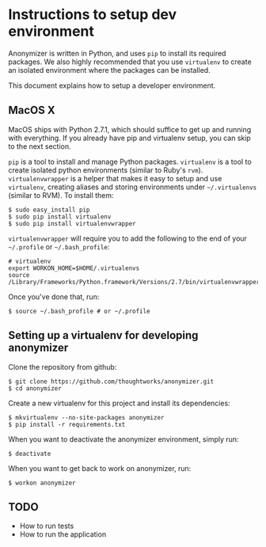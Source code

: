 # Instructions to setup dev environment

Anonymizer is written in Python, and uses `pip` to install its required packages. We also highly recommended
that you use `virtualenv` to create an isolated environment where the packages can be installed.

This document explains how to setup a developer environment.

## MacOS X

MacOS ships with Python 2.7.1, which should suffice to get up and running with everything. If you already have
pip and virtualenv setup, you can skip to the next section.

`pip` is a tool to install and manage Python packages. `virtualenv` is a tool to create isolated python environments
(similar to Ruby's `rvm`). `virtualenvwrapper` is a helper that makes it easy to setup and use `virtualenv`, creating
aliases and storing environments under `~/.virtualenvs` (similar to RVM). To install them:

   ```
   $ sudo easy_install pip
   $ sudo pip install virtualenv
   $ sudo pip install virtualenvwrapper
   ```

`virtualenvwrapper` will require you to add the following to the end of your `~/.profile` or `~/.bash_profile`:

   ```
   # virtualenv
   export WORKON_HOME=$HOME/.virtualenvs
   source /Library/Frameworks/Python.framework/Versions/2.7/bin/virtualenvwrapper.sh
   ```

Once you've done that, run:

   ```
   $ source ~/.bash_profile # or ~/.profile
   ```

## Setting up a virtualenv for developing anonymizer

Clone the repository from github:

   ```
   $ git clone https://github.com/thoughtworks/anonymizer.git
   $ cd anonymizer
   ```

Create a new virtualenv for this project and install its dependencies:

   ```
   $ mkvirtualenv --no-site-packages anonymizer
   $ pip install -r requirements.txt
   ```

When you want to deactivate the anonymizer environment, simply run:

   ```
   $ deactivate
   ```

When you want to get back to work on anonymizer, run:

   ```
   $ workon anonymizer
   ```

## TODO

* How to run tests
* How to run the application


